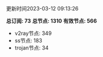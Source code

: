 更新时间2023-03-12 09:13:26

**总订阅: 73**
**总节点: 1310**
**有效节点: 566**
- v2ray节点: 349
- ss节点: 183
- trojan节点: 34
